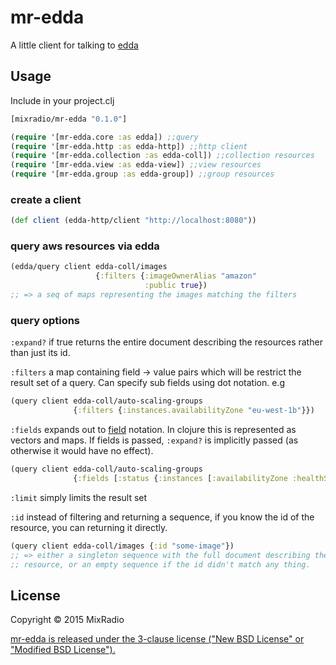 # mr-edda

A little client for talking to [edda](http://github.com/Netflix/edda)

## Usage
Include in your project.clj
```clojure
[mixradio/mr-edda "0.1.0"]
```
```clojure
(require '[mr-edda.core :as edda]) ;;query
(require '[mr-edda.http :as edda-http]) ;;http client
(require '[mr-edda.collection :as edda-coll]) ;;collection resources
(require '[mr-edda.view :as edda-view]) ;;view resources
(require '[mr-edda.group :as edda-group]) ;;group resources
```

### create a client
```clojure
(def client (edda-http/client "http://localhost:8080"))
```
### query aws resources via edda
```clojure
(edda/query client edda-coll/images
                   {:filters {:imageOwnerAlias "amazon"
                              :public true})
;; => a seq of maps representing the images matching the filters
```

### query options
`:expand?` if true returns the entire document describing the resources
rather than just its id.

`:filters` a map containing field -> value pairs which will be restrict the result set of a query. Can specify sub fields using dot notation. 
e.g 
```clojure
(query client edda-coll/auto-scaling-groups 
              {:filters {:instances.availabilityZone "eu-west-1b"}})
```

`:fields` expands out to [field](https://developer.linkedin.com/documents/field-selectors) notation. In clojure this is represented as vectors and maps. If fields is passed, `:expand?` is implicitly passed (as otherwise it would have no effect).
```clojure
(query client edda-coll/auto-scaling-groups 
              {:fields [:status {:instances [:availabilityZone :healthStatus]}]})
```
`:limit` simply limits the result set

`:id` instead of filtering and returning a sequence, if you know the id of the resource, you can returning it directly.

```clojure
(query client edda-coll/images {:id "some-image"}) 
;; => either a singleton sequence with the full document describing the 
;; resource, or an empty sequence if the id didn't match any thing.
```

## License
Copyright © 2015 MixRadio

[mr-edda is released under the 3-clause license ("New BSD License" or "Modified BSD License").](http://github.com/mixradio/mr-edda/blob/master/LICENSE)
